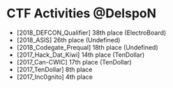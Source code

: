 # CTF Activities @DelspoN

- [2018_DEFCON_Qualifier] 38th place (ElectroBoard)
- [2018_ASIS] 26th place (Undefined)
- [2018_Codegate_Prequal] 18th place (Undefined)
- [2017_Hack_Dat_Kiwi] 14th place (TenDollar)
- [2017_Can-CWIC] 17th place (TenDollar)
- [2017_TenDollar] 8th place
- [2017_Inc0gnito] 4th place
